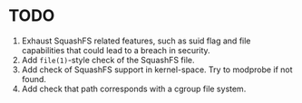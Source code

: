 # TODO
 1. Exhaust SquashFS related features, such as suid flag and file capabilities that could lead to a breach in security.
 2. Add `file(1)`-style check of the SquashFS file.
 3. Add check of SquashFS support in kernel-space. Try to modprobe if not found.
 4. Add check that path corresponds with a cgroup file system.
